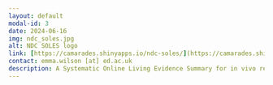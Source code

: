 ```yaml
---
layout: default
modal-id: 3
date: 2024-06-16
img: ndc_soles.jpg
alt: NDC SOLES logo
link: [https://camarades.shinyapps.io/ndc-soles/](https://camarades.shinyapps.io/ndc-soles/)
contact: emma.wilson [at] ed.ac.uk
description: A Systematic Online Living Evidence Summary for in vivo research in neurodevelopmental conditions.
---
```


